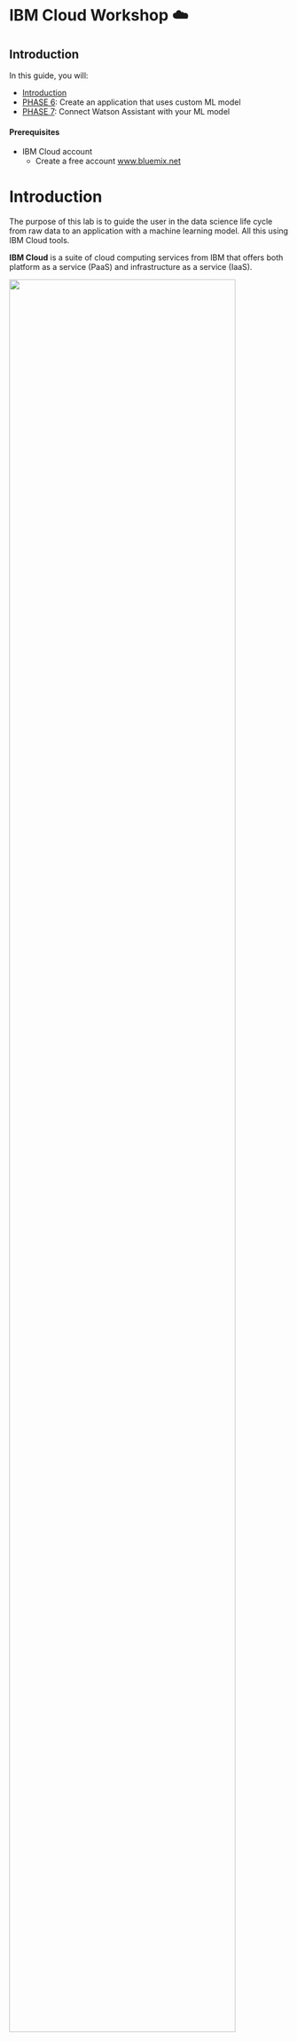 # IBM Cloud Workshop :cloud:

## Introduction 
In this guide, you will:
  - [Introduction](#introduction)
  - [PHASE 6](#phase-6): Create an application that uses custom ML model 
  - [PHASE 7](#phase-7): Connect Watson Assistant with your ML model 


#### Prerequisites
- IBM Cloud account
  - Create a free account www.bluemix.net

# Introduction 
The purpose of this lab is to guide the user in the data science life cycle from raw data to an application with a machine learning model. All this using IBM Cloud tools. 

**IBM Cloud** is a suite of cloud computing services from IBM that offers both platform as a service (PaaS) and infrastructure as a service (IaaS). 

<img src="/images/IBMCloud.png" width="90%" height="90%">

**Watson Studio** is an integrated environment designed to make it easy to develop, train, manage models and deploy AI-powered applications. It is a solution delivered on the IBM Cloud. Watson Studio provides a suite of tools for data scientists, application developers and subject matter experts to collaboratively and easily work with data.

![](/images/Tools.png?raw=true)

In the picture above you can see the collection of IBM Cloud tools we are going to use in this workshop:

      - Watson Studio  - Data science, ML
      - Cloud Object Storage -  Storage
      - Watson Machine Learning - ML Model deployment
      - Node-RED - Application logic
      - Watson Assistant - Bot service integration 

This lab is the second and last part of the workshop and contains the application development parts, phases 6 & 7. 
For Phase 1-5 check https://github.com/sandra-calvo/Lab1-data-science 

    - PHASE 1: Data Preparation using Data Refinery
    - PHASE 2: Data analysis using Modeler
    - PHASE 3: Create your custom machine learning model
    - PHASE 4: Deploy ML model
    - PHASE 5: Data science with Jupyter Notebooks in Python, R or Scala

# PHASE 6 
## Create an application that uses custom ML model 

## Step 10. Create a Node-RED application

**Node-RED** is a visual tool for wiring the internet of things - connecting hardware devices, APIs and online services in a new and interesting way. Node-RED provides a browser-based flow editor that makes it easy to wire together flows using the wide range nodes in the palette. Flows can be then deployed to the runtime in a single-click.

1. In a browser navigate to https://bluemix.net
2.	Select 'LOG IN' then enter your log in information and press 'SIGN IN'.  You should see your dashboard. 
3.	Select the 'CATALOG' view.
![](/images/App1.png?raw=true)
4.	Locate the Node-RED started service and click on it. 
<img src="/images/App2.png" width="50%" height="50%">

5.	Enter a name for your application, as shown below (host will automatically be completed). The host name must be unique on IBM Cloud, so please choose a name with your company name or initials to try to make a unique name.  Press 'CREATE'. 
![](/images/App3.png?raw=true)
 
6.	Your application is now staging and will be up and running in a short while. Click 'OVERVIEW' to see information about your application. 
*Note: If you are using Lite accounts your application will be in an awake mode. That means that if after 10 days your application has not been used IBM will stop it.*
![](/images/PictureX.png?raw=true)

7.	When fully staged, click on the View app link, next to the green or half green circle, this launches the Node-RED main page. 
![](/images/App3b.png?raw=true)

<img src="/images/App4.png" width="50%" height="50%">
  
8.	Configure your Node-RED editor. In this section, you will set up a username and password to protect your flow. 
<img src="/images/App5.png" width="50%" height="50%">

9.	Write an username and a password of your choice and click 'Next'. Remember that it does not have to be related to your IBM Cloud ID. 
<img src="/images/App6.png" width="50%" height="50%">
 
#### Your Node-RED flow is all set! Enter your credentials to access the editor.

<img src="/images/App8.png" width="70%" height="70%">
 
Now click Go to your Node-RED flow editor to open the flow editor.

10.	When using Node-RED we build our apps using this graphical editor interface to wire together the blocks we need. We can simply drag and drop the blocks from the left menu into the workspace in the center of the screen and connect them to create a new flow. 

Note: If you get an "Authorization denied" message when deploying your applications make your sure you are logged in. Click on the icon on the top right side of the Node-RED canvas and login with the credentials you created in the previous steps. 

## Step 11: Add new nodes to the Node-RED palette
We are going to add new nodes to the Node-RED palette directly from the Node-RED window. For this lab we need the following nodes:

      - node-red-dashboard

In the Node-RED window click on the three lines on the top right corner and in the menu, click on the "Manage palette". This will open the node menu where you can add new nodes to your application. 

<img src="/images/App23.png" width="30%" height="30%">

You will see the nodes that are installed by default and if you go to the 'install' tab you can search for any node package and add it directly to your app.

<img src="/images/App24.png" width="50%" height="50%">
             
Search for the dashboard nodes by writing 'dashboard'. This will return multiple node packages, you need to install the package 'node-red-dashboard'. Find it in the search results and click on install. 

<img src="/images/App25.png" width="50%" height="50%">
 
This will prompt a window to confirm the installation. Click on install and wait few minutes, the application may require a restart. Click "Done" to close the left side menu. 

<img src="/images/App26.png" width="50%" height="50%">

After few seconds you will see the new nodes in your Node-RED palette.

## Step 12: Import the Node-RED application flow
In this section we will build a simple flow to represent the user interface that will interact with our ML model created in Watson Studio. 

Copy the content of the **ApplicationFlow.json** file. 
Import the flow by simply clickcing on the 3 white lines on the top right corner of the Node-RED window.  Import - Clipboard.

<img src="/images/App27.png" width="50%" height="50%">

Paste the text you copied from the file. 

<img src="/images/App28.png" width="50%" height="50%">

The flow will create a new flow window named 'ML-UI'. This flow reads input data from the user and calls the ML model to give a prediction in the UI. 
![](/images/App29.png?raw=true)
 
You will need to do some editing on few nodes.
**EDIT ML CREDENTIALS**

It also possible to change the looks of your user interface in the dashboard tab. 

<img src="/images/App30.png" width="50%" height="50%">

Deploy your application changes from the Deploy button on the top right side of the screeen. 

## Step 13. Check your webapp UI! 
The dashboard nodes added an UI to our Node-RED application. To access the UI go to:
http://yourAppName.eu-gb.mybluemix.net/ui - UK

Remember that if you are in US, Germany Sydney the addredd will look slightly different:
http://yourAppName.mybluemix.net/ui - US South
http://yourAppName.eu-de.mybluemix.net/ui - Germany
http://yourAppName.au-syd.mybluemix.net/ui - Sydney

Awesome, you web app is ready! Now you can interact with the machine learning model you created from the webapp. :+1:

# PHASE 7
## Connect Watson Assistant with your ML model 

## Step X. Create Watson Assistant service on IBM Cloud
With IBM Watson™ Assistant service you can build a solution that understands natural-language input and uses machine learning to respond to customers in a way that simulates a conversation between humans.

Go to your IBM Cloud account and open the catalog. Look for Watson Assistant service and click on it.

<img src="/images/Picture31.png" width="50%" height="50%">

Choose the region and space where you want the service to be created. Your organization will be filled by default.
You don't need to change the name if you don't want to, just click on 'Create'. 
![](/images/Picture32.png?raw=true)

Once the service is created click on 'Launch tool' to access it. 
![](/images/Picture33.png?raw=true)
 
Click on Log in with IBM ID and you will automatically access the service. It uses your IBM Cloud ID and password.

<img src="/images/Picture34.png" width="50%" height="50%">

In the home tab you have videos and tutorials on how to get started building dialoges. Let's move to the Workspaces tab.

<img src="/images/Picture35.png" width="50%" height="50%">
 
## Step X. Import a workspace
The natural-language processing happens inside a workspace, which is a container for all of the artifacts that define the conversation flow for an application.

You can create a workspace and start from scratch or import an existing conversation. 
Let's start by importing a conversation. Download the **MLConversation.json** file located in this repository. 

Click on the import icon shown in the image below. 

<img src="/images/Picture36.png" width="50%" height="50%">

When you import a workspace, you can choose to import only the intents and entities, which can be useful if you want to build a new dialog using the same training data. In this case we will import everything.

<img src="/images/Picture37.png" width="50%" height="50%">

# Step X. Test your dialog
As you make changes to your dialog, you can test it at any time to see how it responds to input.
1.	From the Dialog tab, click the conversation buble icon.
2.	In the chat panel, type some text and then press Enter.
3.	Check the response to see if the dialog correctly interpreted your input and chose the right response. 

The chat window indicates what intents and entities were recognized in the input. In the dialog editor pane, the currently active node is highlighted
Feel free to create new intents for your bot.
![](/images/Picture38.png?raw=true)


# Step X. Get your credentials 
In this example, we will need your Watson Assistant credentials and your workspace ID.
Go to the deploy tab in the Assistant window. There you will find your workspace ID, username and password. Copy the credentials and save them for later.
![](/images/Picture39.png?raw=true)


## Step X. Build a Node-RED flow to connect with Watson Assistant
**Back to Node-RED window**

Copy the content of **bot-ui-flow.json** and import the flow to Node-RED, same way you did in Step X.
Once you do this your flow should look like this:
![](/images/Picture41.png?raw=true)

Edit the conversation node with your own credentials saved in the previous step. 



## Step X. Check the final result! 
Go back to the UI and talk with your bot! 
You can ask for sensor information and it will show in the gauge the last measurement. 
![](/screenshots/Picture42.png?raw=true)


